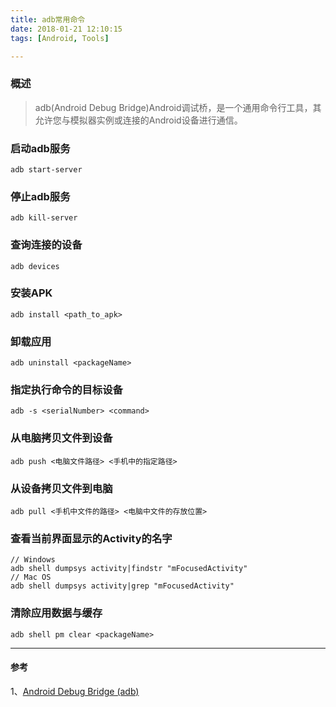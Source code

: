 ```yaml
---
title: adb常用命令
date: 2018-01-21 12:10:15
tags: [Android, Tools]

---
```


### 概述

> adb(Android Debug Bridge)Android调试桥，是一个通用命令行工具，其允许您与模拟器实例或连接的Android设备进行通信。

<!-- more -->

### 启动adb服务

```Shell
adb start-server
```

### 停止adb服务

```shell
adb kill-server
```

### 查询连接的设备

```shell
adb devices 
```

### 安装APK

```shell
adb install <path_to_apk>
```

### 卸载应用

```shell
adb uninstall <packageName>
```

### 指定执行命令的目标设备

```shell
adb -s <serialNumber> <command>
```

### 从电脑拷贝文件到设备

```shell
adb push <电脑文件路径> <手机中的指定路径>
```

### 从设备拷贝文件到电脑

```shell
adb pull <手机中文件的路径> <电脑中文件的存放位置>
```

### 查看当前界面显示的Activity的名字

```shell
// Windows
adb shell dumpsys activity|findstr "mFocusedActivity"
// Mac OS
adb shell dumpsys activity|grep "mFocusedActivity"
```

### 清除应用数据与缓存

```shell
adb shell pm clear <packageName>
```
------

#### 参考

1、[Android Debug Bridge (adb)](https://developer.android.google.cn/studio/command-line/adb.html?hl=zh-cn)




